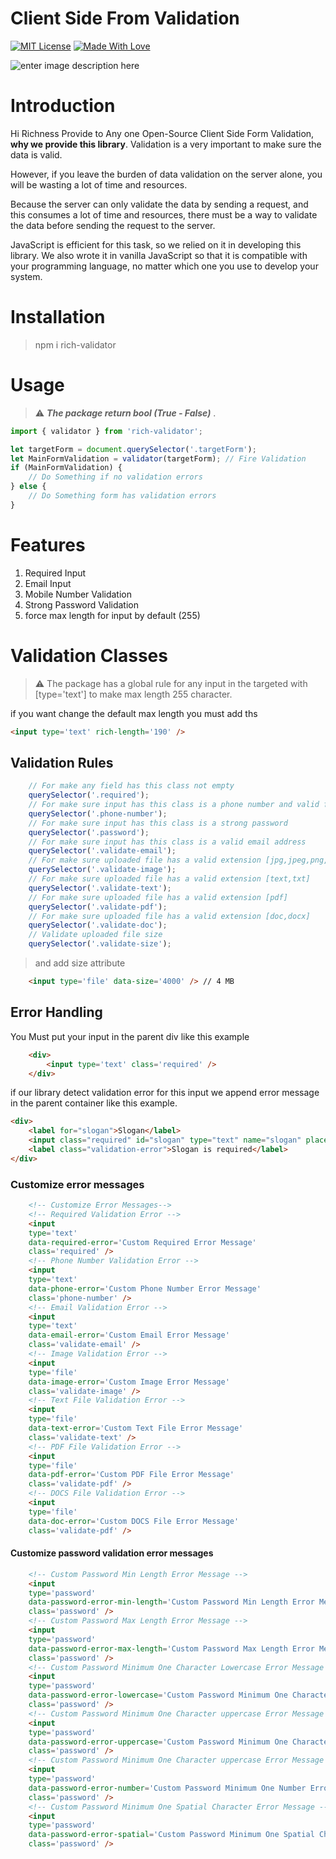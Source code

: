 
# Client Side From Validation

[![MIT License](https://camo.githubusercontent.com/fd551ba4b042d89480347a0e74e31af63b356b2cac1116c7b80038f41b04a581/68747470733a2f2f696d672e736869656c64732e696f2f62616467652f4c6963656e73652d4d49542d677265656e2e737667)](https://choosealicense.com/licenses/mit/)  [![Made With Love](https://camo.githubusercontent.com/ff817852f0d676a36eaa3108d380e0052e689d9e0bc3eb42818fb21008708420/68747470733a2f2f696d672e736869656c64732e696f2f62616467652f4d616465253230576974682d4c6f76652d6f72616e67652e737667)](https://github.com/chetanraj/awesome-github-badges)

![enter image description here](https://i.ibb.co/7WQxDSc/Dark-Blue-Minimal-Technology-Logo.jpg)

# Introduction

Hi Richness Provide to Any one Open-Source Client Side Form Validation, **why we provide this library**.
Validation is a very important to make sure the data is valid.

However, if you leave the burden of data validation on the server alone, you will be wasting a lot of time and resources.

Because the server can only validate the data by sending a request, and this consumes a lot of time and resources, there must be a way to validate the data before sending the request to the server.

JavaScript is efficient for this task, so we relied on it in developing this library. We also wrote it in vanilla JavaScript so that it is compatible with your programming language, no matter which one you use to develop your system.

# Installation

> npm i rich-validator

# Usage

> :warning: ***The package return bool (True - False)*** .


```js
import { validator } from 'rich-validator';

let targetForm = document.querySelector('.targetForm');
let MainFormValidation = validator(targetForm); // Fire Validation
if (MainFormValidation) {
    // Do Something if no validation errors
} else {
    // Do Something form has validation errors
}
```

# Features

 1. Required Input
 2. Email Input
 3. Mobile Number Validation
 4. Strong Password Validation
 5. force max length for input by default (255)

# Validation Classes

> :warning: The package has a global rule for any input in the targeted with [type='text'] to make max length 255 character.

if you want change the default max length you must add ths

```html
<input type='text' rich-length='190' />
```

## Validation Rules

```js
    // For make any field has this class not empty
    querySelector('.required'); 
    // For make sure input has this class is a phone number and valid format
    querySelector('.phone-number');
    // For make sure input has this class is a strong password
    querySelector('.password');
    // For make sure input has this class is a valid email address
    querySelector('.validate-email');
    // For make sure uploaded file has a valid extension [jpg,jpeg,png,webp]
    querySelector('.validate-image');
    // For make sure uploaded file has a valid extension [text,txt]
    querySelector('.validate-text');
    // For make sure uploaded file has a valid extension [pdf]
    querySelector('.validate-pdf');
    // For make sure uploaded file has a valid extension [doc,docx]
    querySelector('.validate-doc');
    // Validate uploaded file size 
    querySelector('.validate-size');
```

> and add size attribute

```html
    <input type='file' data-size='4000' /> // 4 MB
```

## Error Handling

You Must put your input in the parent div like this example

```html
    <div>
        <input type='text' class='required' />
    </div>
```

if our library detect validation error for this input we append error message in the parent container like this example.

```html
<div>
    <label for="slogan">Slogan</label>
    <input class="required" id="slogan" type="text" name="slogan" placeholder="Slogan" />
    <label class="validation-error">Slogan is required</label>
</div>
```

### Customize error messages

```html
    <!-- Customize Error Messages-->
    <!-- Required Validation Error -->
    <input 
    type='text' 
    data-required-error='Custom Required Error Message'
    class='required' />
    <!-- Phone Number Validation Error -->
    <input 
    type='text' 
    data-phone-error='Custom Phone Number Error Message'
    class='phone-number' />
    <!-- Email Validation Error -->
    <input 
    type='text' 
    data-email-error='Custom Email Error Message'
    class='validate-email' />
    <!-- Image Validation Error -->
    <input 
    type='file' 
    data-image-error='Custom Image Error Message'
    class='validate-image' />
    <!-- Text File Validation Error -->
    <input 
    type='file' 
    data-text-error='Custom Text File Error Message'
    class='validate-text' />
    <!-- PDF File Validation Error -->
    <input 
    type='file' 
    data-pdf-error='Custom PDF File Error Message'
    class='validate-pdf' />
    <!-- DOCS File Validation Error -->
    <input 
    type='file' 
    data-doc-error='Custom DOCS File Error Message'
    class='validate-pdf' />
```

#### Customize password validation error messages

```html
    <!-- Custom Password Min Length Error Message -->
    <input 
    type='password' 
    data-password-error-min-length='Custom Password Min Length Error Message'
    class='password' />
    <!-- Custom Password Max Length Error Message -->
    <input 
    type='password' 
    data-password-error-max-length='Custom Password Max Length Error Message'
    class='password' />
    <!-- Custom Password Minimum One Character Lowercase Error Message -->
    <input 
    type='password' 
    data-password-error-lowercase='Custom Password Minimum One Character Lowercase Error Message'
    class='password' />
    <!-- Custom Password Minimum One Character uppercase Error Message -->
    <input 
    type='password' 
    data-password-error-uppercase='Custom Password Minimum One Character uppercase Error Message'
    class='password' />
    <!-- Custom Password Minimum One Character uppercase Error Message -->
    <input 
    type='password' 
    data-password-error-number='Custom Password Minimum One Number Error Message'
    class='password' />
    <!-- Custom Password Minimum One Spatial Character Error Message -->
    <input 
    type='password' 
    data-password-error-spatial='Custom Password Minimum One Spatial Character Error Message'
    class='password' />
```
